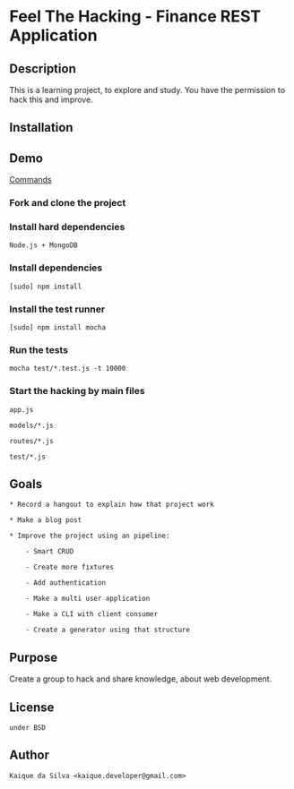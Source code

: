 # Feel The Hacking - Finance REST Application

## Description

This is a learning project, to explore and study.
You have the permission to hack this and improve.

## Installation

## Demo

   [Commands](http://showterm.io/dae3c72c27d3dec8d95d7)

### Fork and clone the project

### Install hard dependencies

    Node.js + MongoDB

### Install dependencies

    [sudo] npm install

### Install the test runner

    [sudo] npm install mocha

### Run the tests

    mocha test/*.test.js -t 10000

### Start the hacking by main files

    app.js

    models/*.js

    routes/*.js

    test/*.js

## Goals

    * Record a hangout to explain how that project work

    * Make a blog post

    * Improve the project using an pipeline:
        
        - Smart CRUD

        - Create more fixtures

        - Add authentication

        - Make a multi user application

        - Make a CLI with client consumer

        - Create a generator using that structure

## Purpose

Create a group to hack and share knowledge, about web development.

## License

    under BSD

## Author

    Kaique da Silva <kaique.developer@gmail.com>
